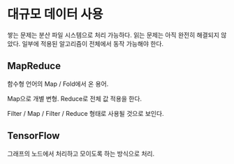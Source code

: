 # 대규모 데이터 사용

쌓는 문제는 분산 파일 시스템으로 처리 가능하다.
읽는 문제는 아직 완전히 해결되지 않았다.
일부에 적용된 알고리즘이 전체에서 동작 가능해야 한다.

## MapReduce

함수형 언어의 Map / Fold에서 온 용어.

Map으로 개별 변형. Reduce로 전체 값 적용을 한다.

Filter / Map / Filter / Reduce 형태로 사용될 것으로 보인다.

## TensorFlow

그래프의 노드에서 처리하고 모이도록 하는 방식으로 처리.





